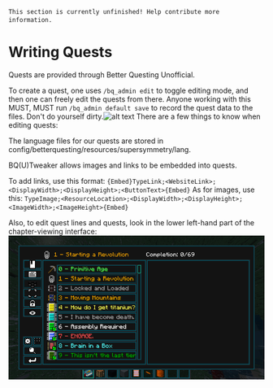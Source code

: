 ```admonish warning "TODO"
This section is currently unfinished! Help contribute more information.
```

# Writing Quests

Quests are provided through Better Questing Unofficial.

To create a quest, one uses ```/bq_admin edit``` to toggle editing mode, and then one can freely edit the quests from there. Anyone working with this MUST, MUST run ```/bq_admin default save``` to record the quest data to the files. Don't do yourself dirty.![alt text](2025-06-21_22.55.51.png)
There are a few things to know when editing quests:

The language files for our quests are stored in config/betterquesting/resources/supersymmetry/lang.

BQ(U)Tweaker allows images and links to be embedded into quests.

To add links, use this format: ```{Embed}TypeLink;<WebsiteLink>;<DisplayWidth>;<DisplayHeight>;<ButtonText>{Embed}```
As for images, use this: ```TypeImage;<ResourceLocation>;<DisplayWidth>;<DisplayHeight>;<ImageWidth>;<ImageHeight>{Embed}```

Also, to edit quest lines and quests, look in the lower left-hand part of the chapter-viewing interface:
![A gear-looking button called "Edit" and an seven-dot button called "Designer" are what you seek.](quest_edit_buttons.png "Multiblock Structure Format Code")